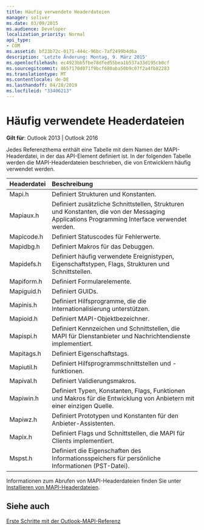 ```yaml
---
title: Häufig verwendete Headerdateien
manager: soliver
ms.date: 03/09/2015
ms.audience: Developer
localization_priority: Normal
api_type:
- COM
ms.assetid: bf23b72c-0171-444c-96bc-7af2499b4d6a
description: 'Letzte Änderung: Montag, 9. März 2015'
ms.openlocfilehash: ec4923bb5fbe78dfed55bea1b537a33d195cb0cf
ms.sourcegitcommit: 8657170d071f9bcf680aba50b9c07f2a4fb82283
ms.translationtype: MT
ms.contentlocale: de-DE
ms.lasthandoff: 04/28/2019
ms.locfileid: "33406213"
---
```

# <a name="commonly-used-header-files"></a>Häufig verwendete Headerdateien

  
  
**Gilt für**: Outlook 2013 | Outlook 2016 
  
Jedes Referenzthema enthält eine Tabelle mit dem Namen der MAPI-Headerdatei, in der das API-Element definiert ist. In der folgenden Tabelle werden die MAPI-Headerdateien beschrieben, die von Entwicklern häufig verwendet werden.
  
|**Headerdatei**|**Beschreibung**|
|:-----|:-----|
|Mapi.h  <br/> |Definiert Strukturen und Konstanten.  <br/> |
|Mapiaux.h  <br/> |Definiert zusätzliche Schnittstellen, Strukturen und Konstanten, die von der Messaging Applications Programming Interface verwendet werden.  <br/> |
|Mapicode.h  <br/> |Definiert Statuscodes für Fehlerwerte.  <br/> |
|Mapidbg.h  <br/> |Definiert Makros für das Debuggen.  <br/> |
|Mapidefs.h  <br/> |Definiert häufig verwendete Ereignistypen, Eigenschaftstypen, Flags, Strukturen und Schnittstellen.  <br/> |
|Mapiform.h  <br/> |Definiert Formularelemente.  <br/> |
|Mapiguid.h  <br/> |Definiert GUIDs.  <br/> |
|Mapinis.h  <br/> |Definiert Hilfsprogramme, die die Internationalisierung unterstützen.  <br/> |
|Mapioid.h  <br/> |Definiert MAPI-Objektbezeichner.  <br/> |
|Mapispi.h  <br/> |Definiert Kennzeichen und Schnittstellen, die MAPI für Dienstanbieter und Nachrichtendienste implementiert.  <br/> |
|Mapitags.h  <br/> |Definiert Eigenschaftstags.  <br/> |
|Mapiutil.h  <br/> |Definiert Hilfsprogrammschnittstellen und -funktionen.  <br/> |
|Mapival.h  <br/> |Definiert Validierungsmakros.  <br/> |
|Mapiwin.h  <br/> |Definiert Typen, Konstanten, Flags, Funktionen und Makros für die Entwicklung von Anbietern mit einer einzigen Quelle.  <br/> |
|Mapiwz.h  <br/> |Definiert Prototypen und Konstanten für den Anbieter-Assistenten.  <br/> |
|Mapix.h  <br/> |Definiert Flags und Schnittstellen, die MAPI für Clients implementiert.  <br/> |
|Mspst.h  <br/> |Definiert die Eigenschaften des Informationsspeichers für persönliche Informationen (PST-Datei).  <br/> |
   
Informationen zum Abrufen von MAPI-Headerdateien finden Sie unter [Installieren von MAPI-Headerdateien](how-to-install-mapi-header-files.md).
  
## <a name="see-also"></a>Siehe auch



[Erste Schritte mit der Outlook-MAPI-Referenz](getting-started-with-the-outlook-mapi-reference.md)

